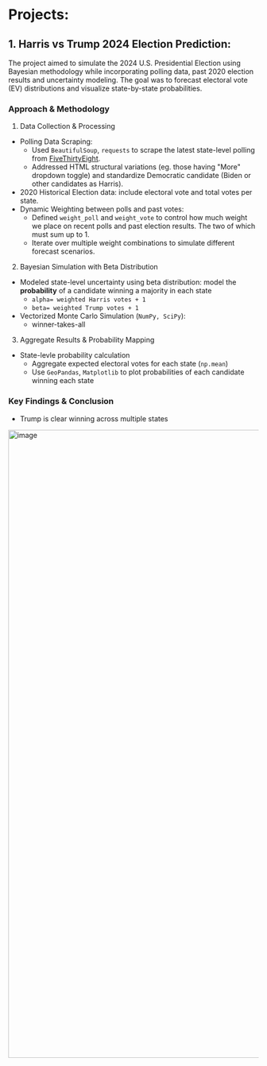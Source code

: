 # Projects:
## 1. Harris vs Trump 2024 Election Prediction: 
The project aimed to simulate the 2024 U.S. Presidential Election using Bayesian methodology while incorporating polling data, past 2020 election results and uncertainty modeling. The goal was to forecast electoral vote (EV) distributions and visualize state-by-state probabilities.

### Approach & Methodology
1. Data Collection & Processing
  * Polling Data Scraping:
    * Used `BeautifulSoup`, `requests` to scrape the latest state-level polling from [FiveThirtyEight](https://projects.fivethirtyeight.com/polls/president-general/).
    * Addressed HTML structural variations (eg. those having "More" dropdown toggle) and standardize Democratic candidate (Biden or other candidates as Harris).
  * 2020 Historical Election data: include electoral vote and total votes per state.
  * Dynamic Weighting between polls and past votes:
    * Defined `weight_poll` and `weight_vote` to control how much weight we place on recent polls and past election results. The two of which must sum up to 1. 
    * Iterate over multiple weight combinations to simulate different forecast scenarios.

2. Bayesian Simulation with Beta Distribution
  * Modeled state-level uncertainty using beta distribution: model the **probability** of a candidate winning a majority in each state
    * `alpha= weighted Harris votes + 1`
    * `beta= weighted Trump votes + 1`
  * Vectorized Monte Carlo Simulation (`NumPy, SciPy`):
    * winner-takes-all 
  
3. Aggregate Results & Probability Mapping
 * State-levle probability calculation
   * Aggregate expected electoral votes for each state (`np.mean`)
   * Use `GeoPandas`, `Matplotlib` to plot probabilities of each candidate winning each state

### Key Findings & Conclusion
* Trump is clear winning across multiple states
<img width="1264" alt="image" src="https://github.com/user-attachments/assets/be61996c-c92b-4dbf-bae2-54a19da78d97" />

